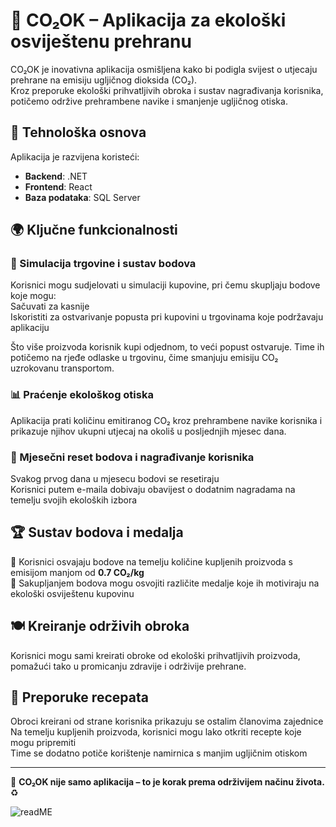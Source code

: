 # 🌱 CO₂OK – Aplikacija za ekološki osviještenu prehranu  

CO₂OK je inovativna aplikacija osmišljena kako bi podigla svijest o utjecaju prehrane na emisiju ugljičnog dioksida (CO₂).  
Kroz preporuke ekološki prihvatljivih obroka i sustav nagrađivanja korisnika, potičemo održive prehrambene navike i smanjenje ugljičnog otiska.  

## 🚀 Tehnološka osnova  
Aplikacija je razvijena koristeći:  
- **Backend**: .NET  
- **Frontend**: React  
- **Baza podataka**: SQL Server  

## 🌍 Ključne funkcionalnosti  

### 🏪 Simulacija trgovine i sustav bodova  
Korisnici mogu sudjelovati u simulaciji kupovine, pri čemu skupljaju bodove koje mogu:  
 Sačuvati za kasnije  
 Iskoristiti za ostvarivanje popusta pri kupovini u trgovinama koje podržavaju aplikaciju  

Što više proizvoda korisnik kupi odjednom, to veći popust ostvaruje. Time ih potičemo na rjeđe odlaske u trgovinu, čime smanjuju emisiju CO₂ uzrokovanu transportom.  

### 📊 Praćenje ekološkog otiska  
Aplikacija prati količinu emitiranog CO₂ kroz prehrambene navike korisnika i prikazuje njihov ukupni utjecaj na okoliš u posljednjih mjesec dana.  

### 🎁 Mjesečni reset bodova i nagrađivanje korisnika  
 Svakog prvog dana u mjesecu bodovi se resetiraju  
 Korisnici putem e-maila dobivaju obavijest o dodatnim nagradama na temelju svojih ekoloških izbora  

## 🏆 Sustav bodova i medalja  
🔹 Korisnici osvajaju bodove na temelju količine kupljenih proizvoda s emisijom manjom od **0.7 CO₂/kg**  
🔹 Sakupljanjem bodova mogu osvojiti različite medalje koje ih motiviraju na ekološki osviještenu kupovinu  

## 🍽️ Kreiranje održivih obroka  
Korisnici mogu sami kreirati obroke od ekološki prihvatljivih proizvoda, pomažući tako u promicanju zdravije i održivije prehrane.  

## 📖 Preporuke recepata  
 Obroci kreirani od strane korisnika prikazuju se ostalim članovima zajednice  
 Na temelju kupljenih proizvoda, korisnici mogu lako otkriti recepte koje mogu pripremiti  
 Time se dodatno potiče korištenje namirnica s manjim ugljičnim otiskom  

---  

🌱 **CO₂OK nije samo aplikacija – to je korak prema održivijem načinu života.** ♻️  

![readME](https://github.com/user-attachments/assets/8262790b-0ad5-43c3-b379-76a846ae88e2)

